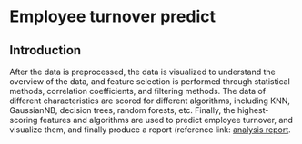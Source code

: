 # Employee turnover predict


## Introduction
After the data is preprocessed, the data is visualized to understand the overview of the data, and feature selection is performed through statistical methods, correlation coefficients, and filtering methods. The data of different characteristics are scored for different algorithms, including KNN, GaussianNB, decision trees, random forests, etc. Finally, the highest-scoring features and algorithms are used to predict employee turnover, and visualize them, and finally produce a report (reference link: [analysis report](https://github.com/simple1017/TurnoverPredict/blob/master/analysis%20report.pdf).

